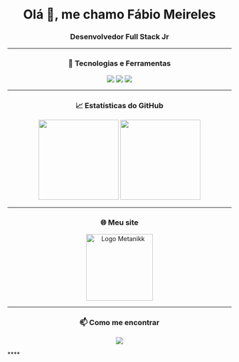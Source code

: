 <h1 align="center">Olá 👋, me chamo Fábio Meireles</h1>
<h3 align="center">Desenvolvedor Full Stack Jr</h3>

---

<h3 align="center">🔧 Tecnologias e Ferramentas</h3>

<p align="center">
  <img src="https://img.shields.io/badge/-CSharp-239120?style=flat-square&logo=csharp&logoColor=white" />
  <img src="https://img.shields.io/badge/-Git-F05032?style=flat-square&logo=git&logoColor=white" />
  <img src="https://img.shields.io/badge/-Visual%20Studio-5C2D91?style=flat-square&logo=visual-studio&logoColor=white" />
</p>

---

<h3 align="center">📈 Estatísticas do GitHub</h3>

<p align="center">
  <img height="180em" src="https://github-readme-stats.vercel.app/api?username=fbomrl&show_icons=true&theme=radical" />
  <img height="180em" src="https://github-readme-stats.vercel.app/api/top-langs/?username=fbomrl&layout=compact&theme=radical" />
</p>

---

<h3 align="center">🌐 Meu site</h3>

<p align="center">
  <a href="https://metanikk.com.br" target="_blank">
    <img src="https://i.imgur.com/GWqgD3M.png" alt="Logo Metanikk" width="150" />
  </a>
</p>

---

<h3 align="center">📫 Como me encontrar</h3>

<p align="center">
  <a href="https://www.linkedin.com/in/fabio-meireles-silva/" target="_blank">
    <img src="https://img.shields.io/badge/-LinkedIn-blue?style=flat-square&logo=linkedin&logoColor=white" />
  </a>
</p>
****
